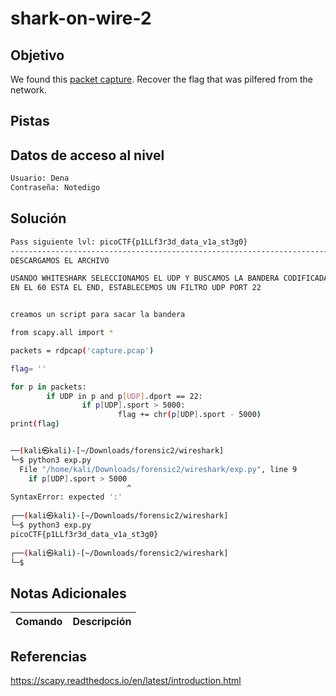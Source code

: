 # shark-on-wire-2
## Objetivo
We found this [packet capture](https://jupiter.challenges.picoctf.org/static/b506393b6f9d53b94011df000c534759/capture.pcap). Recover the flag that was pilfered from the network.
## Pistas

## Datos de acceso al nivel
```bash
Usuario: Dena
Contraseña: Notedigo
```
## Solución
```bash
Pass siguiente lvl: picoCTF{p1LLf3r3d_data_v1a_st3g0}
------------------------------------------------------------------------
DESCARGAMOS EL ARCHIVO 

USANDO WHITESHARK SELECCIONAMOS EL UDP Y BUSCAMOS LA BANDERA CODIFICADA UBICATE EN START
EN EL 60 ESTA EL END, ESTABLECEMOS UN FILTRO UDP PORT 22


creamos un script para sacar la bandera 

from scapy.all import * 

packets = rdpcap('capture.pcap')

flag= ''

for p in packets:
        if UDP in p and p[UDP].dport == 22:
                if p[UDP].sport > 5000:
                        flag += chr(p[UDP].sport - 5000)
print(flag)


──(kali㉿kali)-[~/Downloads/forensic2/wireshark]
└─$ python3 exp.py
  File "/home/kali/Downloads/forensic2/wireshark/exp.py", line 9
    if p[UDP].sport > 5000
                          ^
SyntaxError: expected ':'
                                                                                                                                                                       
┌──(kali㉿kali)-[~/Downloads/forensic2/wireshark]
└─$ python3 exp.py
picoCTF{p1LLf3r3d_data_v1a_st3g0}
                                                                                                                                                                       
┌──(kali㉿kali)-[~/Downloads/forensic2/wireshark]
└─$ 

```
## Notas Adicionales

| Comando  | Descripción | 
|------------|--------------|

## Referencias 
https://scapy.readthedocs.io/en/latest/introduction.html
